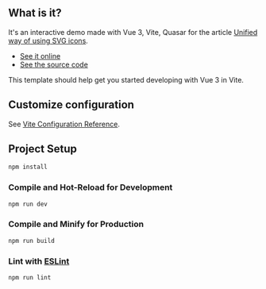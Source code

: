 ## What is it?

It's an interactive demo made with Vue 3, Vite, Quasar for the article [Unified way of using SVG icons](https://github.com/Rolanddoda/articles/blob/main/unified-way-of-using-svg-icons.md).

- [See it online](https://vbwippnrg--github--3000.local.webcontainer.io)
- [See the source code](https://stackblitz.com/github/vbwippnrg?devtoolsheight=33&file=src/components/SvgIcon.vue)

This template should help get you started developing with Vue 3 in Vite.

## Customize configuration

See [Vite Configuration Reference](https://vitejs.dev/config/).

## Project Setup

```sh
npm install
```

### Compile and Hot-Reload for Development

```sh
npm run dev
```

### Compile and Minify for Production

```sh
npm run build
```

### Lint with [ESLint](https://eslint.org/)

```sh
npm run lint
```
